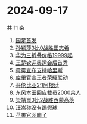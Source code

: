 # 2024-09-17

共 11 条

<!-- BEGIN -->
<!-- 最后更新时间 Tue Sep 17 2024 18:14:34 GMT+0800 (China Standard Time) -->

1. [国足首发](https://www.zhihu.com/search?q=%E5%9B%BD%E8%B6%B3%E9%A6%96%E5%8F%91)
1. [孙颖莎3比0战胜田志希](https://www.zhihu.com/search?q=%E5%AD%99%E9%A2%96%E8%8E%8E3%E6%AF%940%E6%88%98%E8%83%9C%E7%94%B0%E5%BF%97%E5%B8%8C)
1. [华为三折叠价格19999起](https://www.zhihu.com/search?q=%E5%8D%8E%E4%B8%BA%E4%B8%89%E6%8A%98%E5%8F%A0%E4%BB%B7%E6%A0%BC19999%E8%B5%B7)
1. [王楚钦迎奥运会后首秀](https://www.zhihu.com/search?q=%E7%8E%8B%E6%A5%9A%E9%92%A6%E8%BF%8E%E5%A5%A5%E8%BF%90%E4%BC%9A%E5%90%8E%E9%A6%96%E7%A7%80)
1. [霉霉宣布支持哈里斯](https://www.zhihu.com/search?q=%E9%9C%89%E9%9C%89%E5%AE%A3%E5%B8%83%E6%94%AF%E6%8C%81%E5%93%88%E9%87%8C%E6%96%AF)
1. [库里官宣王者荣耀联动](https://www.zhihu.com/search?q=%E5%BA%93%E9%87%8C%E5%AE%98%E5%AE%A3%E7%8E%8B%E8%80%85%E8%8D%A3%E8%80%80%E8%81%94%E5%8A%A8)
1. [哥伦比亚2:1阿根廷](https://www.zhihu.com/search?q=%E5%93%A5%E4%BC%A6%E6%AF%94%E4%BA%9A2%3A1%E9%98%BF%E6%A0%B9%E5%BB%B7)
1. [东风本田回应裁员2000余人](https://www.zhihu.com/search?q=%E4%B8%9C%E9%A3%8E%E6%9C%AC%E7%94%B0%E5%9B%9E%E5%BA%94%E8%A3%81%E5%91%982000%E4%BD%99%E4%BA%BA)
1. [梁靖崑3比2战胜西蒙高茨](https://www.zhihu.com/search?q=%E6%A2%81%E9%9D%96%E5%B4%913%E6%AF%942%E6%88%98%E8%83%9C%E8%A5%BF%E8%92%99%E9%AB%98%E8%8C%A8)
1. [汪嵩称没有踢假球](https://www.zhihu.com/search?q=%E6%B1%AA%E5%B5%A9%E7%A7%B0%E6%B2%A1%E6%9C%89%E8%B8%A2%E5%81%87%E7%90%83)
1. [苹果官网崩了](https://www.zhihu.com/search?q=%E8%8B%B9%E6%9E%9C%E5%AE%98%E7%BD%91%E5%B4%A9%E4%BA%86)

<!-- END -->
